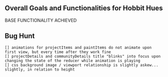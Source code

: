 
## Overall Goals and Functionalities for Hobbit Hues

BASE FUNCTIONALITY ACHIEVED

## Bug Hunt
    [] animations for projectItems and paintItems do not animate upon first view, but every time after they work fine
    [] projectDetails and communityDetails title "blinks" into focus upon changing the state of the reducer while animation is playing
    [] css background image / viewport relationship is slightly askew... slightly, in relation to height




